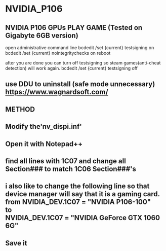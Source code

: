 # NVIDIA_P106
NVIDIA P106 GPUs PLAY GAME
(Tested on Gigabyte 6GB version)
----------------------------------------
open administrative command line
bcdedit /set {current} testsigning on
bcdedit /set {current} nointegritychecks on
reboot

after you are done you can turn off testsigning so steam games(anti-cheat detection) will work again.
bcdedit /set {current} testsigning off

use DDU to uninstall (safe mode unnecessary) 
https://www.wagnardsoft.com/
----------------------------------------
METHOD
----------------------------------------
Modify the'nv_dispi.inf'
----------------------------------------
Open it with Notepad++
----------------------------------------
find all lines with 1C07 and change all Section### to match 1C06 Section###'s
----------------------------------------
i also like to change the following line so that device manager will say that it is a gaming card.
from 
NVIDIA_DEV.1C07 = "NVIDIA P106-100"\
to\
NVIDIA_DEV.1C07 = "NVIDIA GeForce GTX 1060 6G"
-----------------------------------------
Save it
-----------------------------------------
